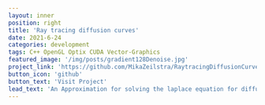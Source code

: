 ```yaml
---
layout: inner
position: right
title: 'Ray tracing diffusion curves'
date: 2021-6-24
categories: development
tags: C++ OpenGL Optix CUDA Vector-Graphics
featured_image: '/img/posts/gradient128Denoise.jpg'
project_link: 'https://github.com/MikaZeilstra/RaytracingDiffusionCurves'
button_icon: 'github'
button_text: 'Visit Project'
lead_text: 'An Approximation for solving the laplace equation for diffusion curves. Based "A ray tracing approach to A Ray Tracing Approach to Diffusion Curves [Bowers, Leahey and Wang 2011]".'
---
```

